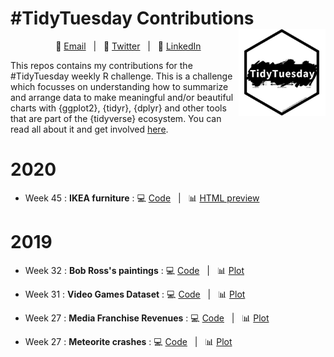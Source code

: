 # #TidyTuesday Contributions <img src='www/tt_logo.jpg' align="right" height="139" />

<div align="center">

&nbsp;&nbsp;&nbsp;:e-mail: [Email][Email]&nbsp;&nbsp;&nbsp;|&nbsp;&nbsp;&nbsp;:speech_balloon: [Twitter][Twitter]&nbsp;&nbsp;&nbsp;|&nbsp;&nbsp;&nbsp;:necktie: [LinkedIn][LinkedIn]

<!--
Quick Link
-->
[Twitter]:https://twitter.com/david_carayon
[LinkedIn]:https://www.linkedin.com/in/carayon-david/
[Email]:mailto:david.carayon@inrae.fr

</div>

This repos contains my contributions for the #TidyTuesday weekly R challenge. This is a challenge which focusses on understanding how to summarize and arrange data to make meaningful and/or beautiful charts with {ggplot2}, {tidyr}, {dplyr} and other tools that are part of the {tidyverse} ecosystem. You can read all about it and get involved [here](https://github.com/rfordatascience/tidytuesday/blob/master/README.md).

# 2020

- Week 45 : **IKEA furniture** : :computer: [Code](https://github.com/davidcarayon/TidyTuesdaySubmissions/blob/master/R/2020_45_ikea.Rmd)&nbsp;&nbsp;&nbsp;|&nbsp;&nbsp;&nbsp;:bar_chart: [HTML preview](https://htmlpreview.github.io/?https://github.com/davidcarayon/TidyTuesdaySubmissions/blob/master/html/2020_45_ikea.html)

# 2019

- Week 32 : **Bob Ross's paintings** : :computer: [Code](https://github.com/davidcarayon/TidyTuesdaySubmissions/blob/master/R/2019_32_bob_ross.R)&nbsp;&nbsp;&nbsp;|&nbsp;&nbsp;&nbsp;:bar_chart: [Plot](https://github.com/davidcarayon/TidyTuesdaySubmissions/blob/master/plots/2019/bob_ross_tidytuesday.png)

- Week 31 : **Video Games Dataset** : :computer: [Code](https://github.com/davidcarayon/TidyTuesdaySubmissions/blob/master/R/2019_31_video_games.R)&nbsp;&nbsp;&nbsp;|&nbsp;&nbsp;&nbsp;:bar_chart: [Plot](https://github.com/davidcarayon/TidyTuesdaySubmissions/blob/master/plots/2019/videogames_tidytuesday.png)

- Week 27 : **Media Franchise Revenues** : :computer: [Code](https://github.com/davidcarayon/TidyTuesdaySubmissions/blob/master/R/2019_27_media.R)&nbsp;&nbsp;&nbsp;|&nbsp;&nbsp;&nbsp;:bar_chart: [Plot](https://github.com/davidcarayon/TidyTuesdaySubmissions/blob/master/plots/2019/media_tidytuesday.png)

- Week 27 : **Meteorite crashes** : :computer: [Code](https://github.com/davidcarayon/TidyTuesdaySubmissions/blob/master/R/2019_24_meteorites.R)&nbsp;&nbsp;&nbsp;|&nbsp;&nbsp;&nbsp;:bar_chart: [Plot](https://github.com/davidcarayon/TidyTuesdaySubmissions/blob/master/plots/2019/meteorites_tidytuesday.png)







